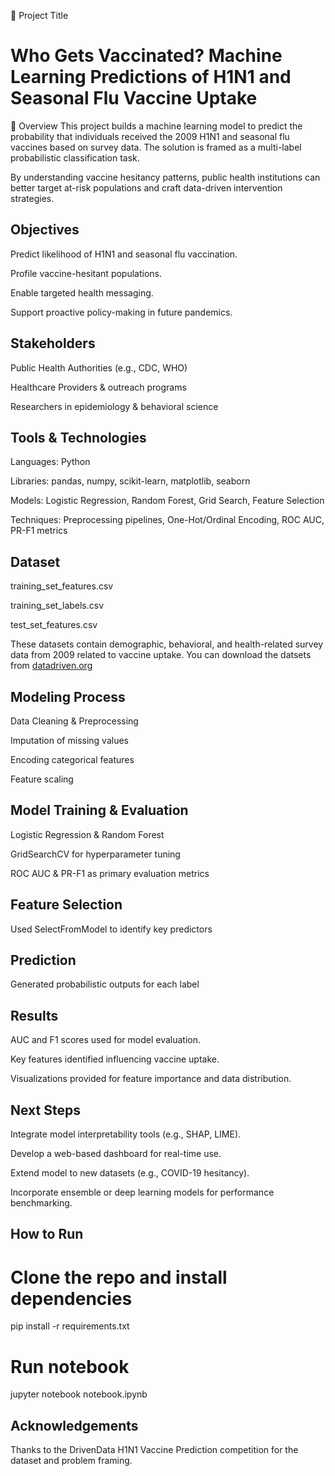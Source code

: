 🧠 Project Title
# Who Gets Vaccinated? Machine Learning Predictions of H1N1 and Seasonal Flu Vaccine Uptake

📌 Overview
This project builds a machine learning model to predict the probability that individuals received the 2009 H1N1 and seasonal flu vaccines based on survey data. The solution is framed as a multi-label probabilistic classification task.

By understanding vaccine hesitancy patterns, public health institutions can better target at-risk populations and craft data-driven intervention strategies.

## Objectives
Predict likelihood of H1N1 and seasonal flu vaccination.

Profile vaccine-hesitant populations.

Enable targeted health messaging.

Support proactive policy-making in future pandemics.

 ## Stakeholders
Public Health Authorities (e.g., CDC, WHO)

Healthcare Providers & outreach programs

Researchers in epidemiology & behavioral science


## Tools & Technologies
Languages: Python

Libraries: pandas, numpy, scikit-learn, matplotlib, seaborn

Models: Logistic Regression, Random Forest, Grid Search, Feature Selection

Techniques: Preprocessing pipelines, One-Hot/Ordinal Encoding, ROC AUC, PR-F1 metrics


## Dataset
training_set_features.csv

training_set_labels.csv

test_set_features.csv

These datasets contain demographic, behavioral, and health-related survey data from 2009 related to vaccine uptake.
You can download the datsets from [datadriven.org](https://www.drivendata.org/competitions/66/flu-shot-learning/)


## Modeling Process
Data Cleaning & Preprocessing

Imputation of missing values

Encoding categorical features

Feature scaling

## Model Training & Evaluation

Logistic Regression & Random Forest

GridSearchCV for hyperparameter tuning

ROC AUC & PR-F1 as primary evaluation metrics

## Feature Selection

Used SelectFromModel to identify key predictors

## Prediction

Generated probabilistic outputs for each label

## Results
AUC and F1 scores used for model evaluation.

Key features identified influencing vaccine uptake.

Visualizations provided for feature importance and data distribution.

## Next Steps
Integrate model interpretability tools (e.g., SHAP, LIME).

Develop a web-based dashboard for real-time use.

Extend model to new datasets (e.g., COVID-19 hesitancy).

Incorporate ensemble or deep learning models for performance benchmarking.


## How to Run
# Clone the repo and install dependencies
pip install -r requirements.txt

# Run notebook
jupyter notebook notebook.ipynb

## Acknowledgements
Thanks to the DrivenData H1N1 Vaccine Prediction competition for the dataset and problem framing.
